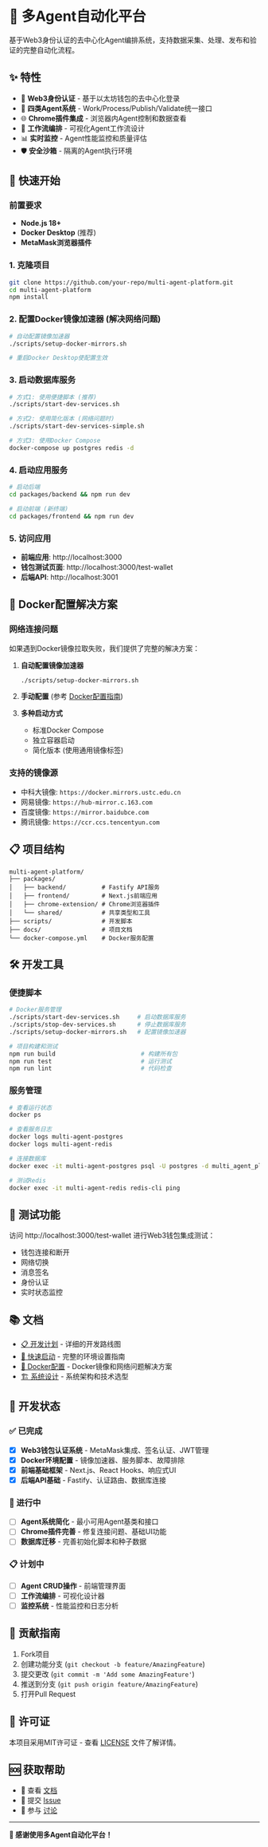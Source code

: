 # 🤖 多Agent自动化平台

基于Web3身份认证的去中心化Agent编排系统，支持数据采集、处理、发布和验证的完整自动化流程。

## ✨ 特性

- 🔐 **Web3身份认证** - 基于以太坊钱包的去中心化登录
- 🤖 **四类Agent系统** - Work/Process/Publish/Validate统一接口
- 🌐 **Chrome插件集成** - 浏览器内Agent控制和数据查看
- 🔄 **工作流编排** - 可视化Agent工作流设计
- 📊 **实时监控** - Agent性能监控和质量评估
- 🛡️ **安全沙箱** - 隔离的Agent执行环境

## 🚀 快速开始

### 前置要求

- **Node.js 18+**
- **Docker Desktop** (推荐)
- **MetaMask浏览器插件**

### 1. 克隆项目

```bash
git clone https://github.com/your-repo/multi-agent-platform.git
cd multi-agent-platform
npm install
```

### 2. 配置Docker镜像加速器 (解决网络问题)

```bash
# 自动配置镜像加速器
./scripts/setup-docker-mirrors.sh

# 重启Docker Desktop使配置生效
```

### 3. 启动数据库服务

```bash
# 方式1: 使用便捷脚本 (推荐)
./scripts/start-dev-services.sh

# 方式2: 使用简化版本 (网络问题时)
./scripts/start-dev-services-simple.sh

# 方式3: 使用Docker Compose
docker-compose up postgres redis -d
```

### 4. 启动应用服务

```bash
# 启动后端
cd packages/backend && npm run dev

# 启动前端 (新终端)
cd packages/frontend && npm run dev
```

### 5. 访问应用

- **前端应用**: http://localhost:3000
- **钱包测试页面**: http://localhost:3000/test-wallet
- **后端API**: http://localhost:3001

## 🐳 Docker配置解决方案

### 网络连接问题

如果遇到Docker镜像拉取失败，我们提供了完整的解决方案：

1. **自动配置镜像加速器**
   ```bash
   ./scripts/setup-docker-mirrors.sh
   ```

2. **手动配置** (参考 [Docker配置指南](./docs/DOCKER_SETUP.md))

3. **多种启动方式**
   - 标准Docker Compose
   - 独立容器启动
   - 简化版本 (使用通用镜像标签)

### 支持的镜像源

- 中科大镜像: `https://docker.mirrors.ustc.edu.cn`
- 网易镜像: `https://hub-mirror.c.163.com`
- 百度镜像: `https://mirror.baidubce.com`
- 腾讯镜像: `https://ccr.ccs.tencentyun.com`

## 📋 项目结构

```
multi-agent-platform/
├── packages/
│   ├── backend/          # Fastify API服务
│   ├── frontend/         # Next.js前端应用
│   ├── chrome-extension/ # Chrome浏览器插件
│   └── shared/           # 共享类型和工具
├── scripts/              # 开发脚本
├── docs/                 # 项目文档
└── docker-compose.yml    # Docker服务配置
```

## 🛠️ 开发工具

### 便捷脚本

```bash
# Docker服务管理
./scripts/start-dev-services.sh     # 启动数据库服务
./scripts/stop-dev-services.sh      # 停止数据库服务
./scripts/setup-docker-mirrors.sh   # 配置镜像加速器

# 项目构建和测试
npm run build                        # 构建所有包
npm run test                         # 运行测试
npm run lint                         # 代码检查
```

### 服务管理

```bash
# 查看运行状态
docker ps

# 查看服务日志
docker logs multi-agent-postgres
docker logs multi-agent-redis

# 连接数据库
docker exec -it multi-agent-postgres psql -U postgres -d multi_agent_platform

# 测试Redis
docker exec -it multi-agent-redis redis-cli ping
```

## 🧪 测试功能

访问 http://localhost:3000/test-wallet 进行Web3钱包集成测试：

- 钱包连接和断开
- 网络切换
- 消息签名
- 身份认证
- 实时状态监控

## 📚 文档

- [📋 开发计划](./docs/DEVELOPMENT_PLAN.md) - 详细的开发路线图
- [🚀 快速启动](./docs/QUICK_START.md) - 完整的环境设置指南
- [🐳 Docker配置](./docs/DOCKER_SETUP.md) - Docker镜像和网络问题解决方案
- [🏗️ 系统设计](./docs/ARCHITECTURE.md) - 系统架构和技术选型

## 🎯 开发状态

### ✅ 已完成

- [x] **Web3钱包认证系统** - MetaMask集成、签名认证、JWT管理
- [x] **Docker环境配置** - 镜像加速器、服务脚本、故障排除
- [x] **前端基础框架** - Next.js、React Hooks、响应式UI
- [x] **后端API基础** - Fastify、认证路由、数据库连接

### 🚧 进行中

- [ ] **Agent系统简化** - 最小可用Agent基类和接口
- [ ] **Chrome插件完善** - 修复连接问题、基础UI功能
- [ ] **数据库迁移** - 完善初始化脚本和种子数据

### 📋 计划中

- [ ] **Agent CRUD操作** - 前端管理界面
- [ ] **工作流编排** - 可视化设计器
- [ ] **监控系统** - 性能监控和日志分析

## 🤝 贡献指南

1. Fork项目
2. 创建功能分支 (`git checkout -b feature/AmazingFeature`)
3. 提交更改 (`git commit -m 'Add some AmazingFeature'`)
4. 推送到分支 (`git push origin feature/AmazingFeature`)
5. 打开Pull Request

## 📄 许可证

本项目采用MIT许可证 - 查看 [LICENSE](LICENSE) 文件了解详情。

## 🆘 获取帮助

- 📖 查看 [文档](./docs/)
- 🐛 提交 [Issue](https://github.com/your-repo/multi-agent-platform/issues)
- 💬 参与 [讨论](https://github.com/your-repo/multi-agent-platform/discussions)

---

**🎉 感谢使用多Agent自动化平台！**